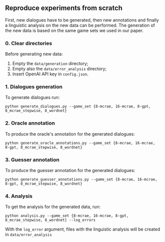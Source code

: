 ## Reproduce experiments from scratch

First, new dialogues have to be generated, then new annotations and finally a linguistic analysis on the new data can be performed. The generation of the new data is based on the same game sets we used in our paper.

### 0. Clear directories

Before generating new data:

1. Empty the `data/generation` directory;
2. Empty also the `data/error_analysis` directory;
3. Insert OpenAI API key in `config.json`.

### 1. Dialogues generation

To generate dialogues run:

```
python generate_dialogues.py --game_set {8-mcrae, 16-mcrae, 8-gpt, 8_mcrae_stepwise, 8_wordnet}
```

### 2. Oracle annotation

To produce the oracle's annotation for the generated dialogues: 

```
python generate_oracle_annotations.py --game_set {8-mcrae, 16-mcrae, 8-gpt, 8_mcrae_stepwise, 8_wordnet}
```

### 3. Guesser annotation


To produce the guesser annotation for the generated dialogues: 

```
python generate_guesser_annotations.py --game_set {8-mcrae, 16-mcrae, 8-gpt, 8_mcrae_stepwise, 8_wordnet}
```

### 4. Analysis

To get the analysis for the generated data, run: 

```
python analysis.py --game_set {8-mcrae, 16-mcrae, 8-gpt, 8_mcrae_stepwise, 8_wordnet} --log_errors
```

With the `log_error` argument, files with the linguistic analysis will be created in `data/error_analysis` 
